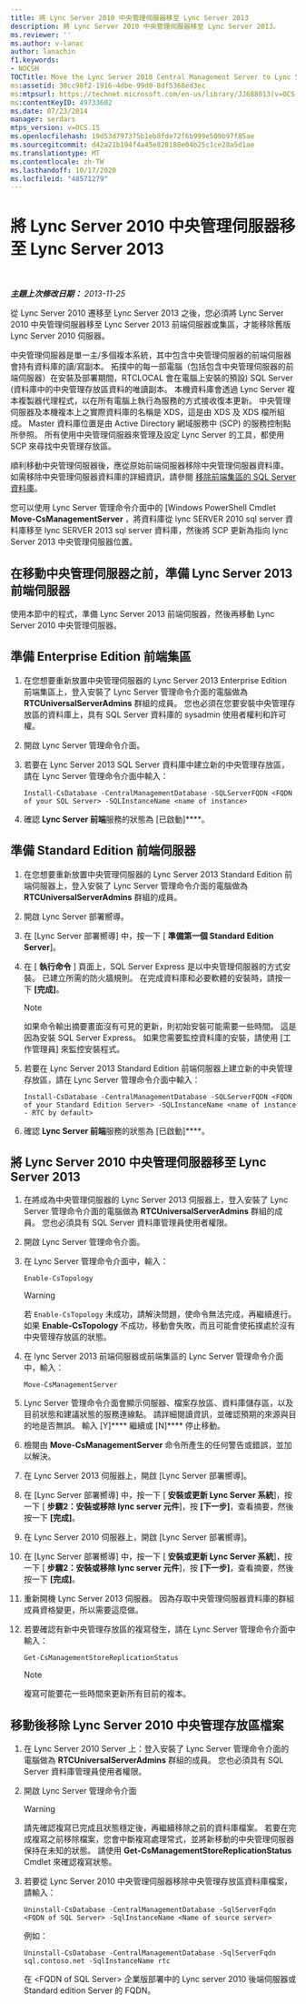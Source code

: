 ```yaml
---
title: 將 Lync Server 2010 中央管理伺服器移至 Lync Server 2013
description: 將 Lync Server 2010 中央管理伺服器移至 Lync Server 2013。
ms.reviewer: ''
ms.author: v-lanac
author: lanachin
f1.keywords:
- NOCSH
TOCTitle: Move the Lync Server 2010 Central Management Server to Lync Server 2013
ms:assetid: 30cc98f2-1916-4dbe-99d0-8df5368ed3ec
ms:mtpsurl: https://technet.microsoft.com/en-us/library/JJ688013(v=OCS.15)
ms:contentKeyID: 49733602
ms.date: 07/23/2014
manager: serdars
mtps_version: v=OCS.15
ms.openlocfilehash: 19d53d797375b1eb8fde72f6b999e509b97f85ae
ms.sourcegitcommit: d42a21b194f4a45e828188e04b25c1ce28a5d1ae
ms.translationtype: MT
ms.contentlocale: zh-TW
ms.lasthandoff: 10/17/2020
ms.locfileid: "48571279"
---
```

# <a name="move-the-lync-server-2010-central-management-server-to-lync-server-2013"></a>將 Lync Server 2010 中央管理伺服器移至 Lync Server 2013

<div data-xmlns="http://www.w3.org/1999/xhtml">

<div class="topic" data-xmlns="http://www.w3.org/1999/xhtml" data-msxsl="urn:schemas-microsoft-com:xslt" data-cs="https://msdn.microsoft.com/">

<div data-asp="https://msdn2.microsoft.com/asp">



</div>

<div id="mainSection">

<div id="mainBody">

<span> </span>

_**主題上次修改日期：** 2013-11-25_

從 Lync Server 2010 遷移至 Lync Server 2013 之後，您必須將 Lync Server 2010 中央管理伺服器移至 Lync Server 2013 前端伺服器或集區，才能移除舊版 Lync Server 2010 伺服器。

中央管理伺服器是單一主/多個複本系統，其中包含中央管理伺服器的前端伺服器會持有資料庫的讀/寫副本。 拓撲中的每一部電腦（包括包含中央管理伺服器的前端伺服器）在安裝及部署期間，RTCLOCAL 會在電腦上安裝的預設) SQL Server (資料庫中的中央管理存放區資料的唯讀副本。 本機資料庫會透過 Lync Server 複本複製器代理程式，以在所有電腦上執行為服務的方式接收復本更新。 中央管理伺服器及本機複本上之實際資料庫的名稱是 XDS，這是由 XDS 及 XDS 檔所組成。 Master 資料庫位置是由 Active Directory 網域服務中 (SCP) 的服務控制點所參照。 所有使用中央管理伺服器來管理及設定 Lync Server 的工具，都使用 SCP 來尋找中央管理存放區。

順利移動中央管理伺服器後，應從原始前端伺服器移除中央管理伺服器資料庫。 如需移除中央管理伺服器資料庫的詳細資訊，請參閱 [移除前端集區的 SQL Server 資料庫](remove-the-sql-server-database-for-a-front-end-pool.md)。

您可以使用 Lync Server 管理命令介面中的 [Windows PowerShell Cmdlet **Move-CsManagementServer** ，將資料庫從 lync SERVER 2010 sql server 資料庫移至 lync SERVER 2013 sql server 資料庫，然後將 SCP 更新為指向 lync Server 2013 中央管理伺服器位置。

<div>

## <a name="preparing-lync-server-2013front-end-servers-before-moving-the-central-management-server"></a>在移動中央管理伺服器之前，準備 Lync Server 2013 前端伺服器

使用本節中的程式，準備 Lync Server 2013 前端伺服器，然後再移動 Lync Server 2010 中央管理伺服器。

<div>

## <a name="to-prepare-an-enterprise-edition-front-end-pool"></a>準備 Enterprise Edition 前端集區

1.  在您想要重新放置中央管理伺服器的 Lync Server 2013 Enterprise Edition 前端集區上，登入安裝了 Lync Server 管理命令介面的電腦做為 **RTCUniversalServerAdmins** 群組的成員。 您也必須在您要安裝中央管理存放區的資料庫上，具有 SQL Server 資料庫的 sysadmin 使用者權利和許可權。

2.  開啟 Lync Server 管理命令介面。

3.  若要在 Lync Server 2013 SQL Server 資料庫中建立新的中央管理存放區，請在 Lync Server 管理命令介面中輸入：
    
        Install-CsDatabase -CentralManagementDatabase -SQLServerFQDN <FQDN of your SQL Server> -SQLInstanceName <name of instance>

4.  確認 **Lync Server 前端**服務的狀態為 [已啟動]****。

</div>

<div>

## <a name="to-prepare-a-standard-edition-front-end-server"></a>準備 Standard Edition 前端伺服器

1.  在您想要重新放置中央管理伺服器的 Lync Server 2013 Standard Edition 前端伺服器上，登入安裝了 Lync Server 管理命令介面的電腦做為 **RTCUniversalServerAdmins** 群組的成員。

2.  開啟 Lync Server 部署嚮導。

3.  在 [Lync Server 部署嚮導] 中，按一下 [ **準備第一個 Standard Edition Server**]。

4.  在 [ **執行命令** ] 頁面上，SQL Server Express 是以中央管理伺服器的方式安裝。 已建立所需的防火牆規則。 在完成資料庫和必要軟體的安裝時，請按一下 **[完成]**。
    
    <div>
    

    > [!NOTE]  
    > 如果命令輸出摘要畫面沒有可見的更新，則初始安裝可能需要一些時間。 這是因為安裝 SQL Server Express。 如果您需要監控資料庫的安裝，請使用 [工作管理員] 來監控安裝程式。

    
    </div>

5.  若要在 Lync Server 2013 Standard Edition 前端伺服器上建立新的中央管理存放區，請在 Lync Server 管理命令介面中輸入：
    
        Install-CsDatabase -CentralManagementDatabase -SQLServerFQDN <FQDN of your Standard Edition Server> -SQLInstanceName <name of instance - RTC by default>

6.  確認 **Lync Server 前端**服務的狀態為 [已啟動]****。

</div>

</div>

<div>

## <a name="to-move-the-lync-server-2010central-management-server-to-lync-server-2013"></a>將 Lync Server 2010 中央管理伺服器移至 Lync Server 2013

1.  在將成為中央管理伺服器的 Lync Server 2013 伺服器上，登入安裝了 Lync Server 管理命令介面的電腦做為 **RTCUniversalServerAdmins** 群組的成員。 您也必須具有 SQL Server 資料庫管理員使用者權限。

2.  開啟 Lync Server 管理命令介面。

3.  在 Lync Server 管理命令介面中，輸入：
    
        Enable-CsTopology
    
    <div>
    

    > [!WARNING]  
    > 若 <CODE>Enable-CsTopology</CODE> 未成功，請解決問題，使命令無法完成，再繼續進行。 如果 <STRONG>Enable-CsTopology</STRONG> 不成功，移動會失敗，而且可能會使拓撲處於沒有中央管理存放區的狀態。

    
    </div>

4.  在 lync Server 2013 前端伺服器或前端集區的 Lync Server 管理命令介面中，輸入：
    
        Move-CsManagementServer

5.  Lync Server 管理命令介面會顯示伺服器、檔案存放區、資料庫儲存區，以及目前狀態和建議狀態的服務連線點。 請詳細閱讀資訊，並確認預期的來源與目的地是否無誤。 輸入 [Y]**** 繼續或 [N]**** 停止移動。

6.  檢閱由 **Move-CsManagementServer** 命令所產生的任何警告或錯誤，並加以解決。

7.  在 Lync Server 2013 伺服器上，開啟 [Lync Server 部署嚮導]。

8.  在 [Lync Server 部署嚮導] 中，按一下 [ **安裝或更新 Lync Server 系統**]，按一下 [ **步驟2：安裝或移除 lync server 元件**]，按 **[下一步]**，查看摘要，然後按一下 **[完成]**。

9.  在 Lync Server 2010 伺服器上，開啟 [Lync Server 部署嚮導]。

10. 在 [Lync Server 部署嚮導] 中，按一下 [ **安裝或更新 Lync Server 系統**]，按一下 [ **步驟2：安裝或移除 lync server 元件**]，按 **[下一步]**，查看摘要，然後按一下 **[完成]**。

11. 重新開機 Lync Server 2013 伺服器。 因為存取中央管理伺服器資料庫的群組成員資格變更，所以需要這麼做。

12. 若要確認有新中央管理存放區的複寫發生，請在 Lync Server 管理命令介面中輸入：
    
        Get-CsManagementStoreReplicationStatus
    
    <div>
    

    > [!NOTE]  
    > 複寫可能要花一些時間來更新所有目前的複本。

    
    </div>

</div>

<div>

## <a name="to-remove-lync-server-2010central-management-store-files-after-a-move"></a>移動後移除 Lync Server 2010 中央管理存放區檔案

1.  在 Lync Server 2010 Server 上：登入安裝了 Lync Server 管理命令介面的電腦做為 **RTCUniversalServerAdmins** 群組的成員。 您也必須具有 SQL Server 資料庫管理員使用者權限。

2.  開啟 Lync Server 管理命令介面
    
    <div>
    

    > [!WARNING]  
    > 請先確認複寫已完成且狀態穩定後，再繼續移除之前的資料庫檔案。 若要在完成複寫之前移除檔案，您會中斷複寫處理常式，並將新移動的中央管理伺服器保持在未知的狀態。 請使用 <STRONG>Get-CsManagementStoreReplicationStatus</STRONG> Cmdlet 來確認複寫狀態。

    
    </div>

3.  若要從 Lync Server 2010 中央管理伺服器移除中央管理存放區資料庫檔案，請輸入：
    
        Uninstall-CsDatabase -CentralManagementDatabase -SqlServerFqdn <FQDN of SQL Server> -SqlInstanceName <Name of source server>
    
    例如：
    
        Uninstall-CsDatabase -CentralManagementDatabase -SqlServerFqdn sql.contoso.net -SqlInstanceName rtc
    
    在 \<FQDN of SQL Server\> 企業版部署中的 Lync server 2010 後端伺服器或 Standard edition Server 的 FQDN。

</div>

</div>

<span> </span>

</div>

</div>

</div>


